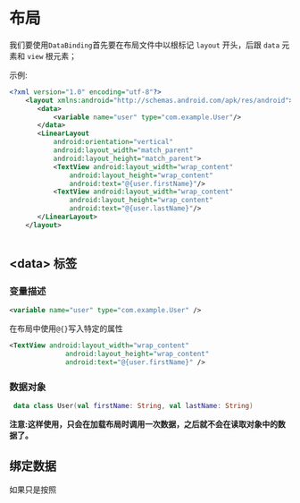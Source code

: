 # 布局

我们要使用`DataBinding`首先要在布局文件中以根标记 `layout` 开头，后跟 `data` 元素和 `view` 根元素；

示例:

```xml
<?xml version="1.0" encoding="utf-8"?>
    <layout xmlns:android="http://schemas.android.com/apk/res/android">
       <data>
           <variable name="user" type="com.example.User"/>
       </data>
       <LinearLayout
           android:orientation="vertical"
           android:layout_width="match_parent"
           android:layout_height="match_parent">
           <TextView android:layout_width="wrap_content"
               android:layout_height="wrap_content"
               android:text="@{user.firstName}"/>
           <TextView android:layout_width="wrap_content"
               android:layout_height="wrap_content"
               android:text="@{user.lastName}"/>
       </LinearLayout>
    </layout>
    
```

## \<data> 标签

### 变量描述

```xml
<variable name="user" type="com.example.User" />
```

在布局中使用`@{}`写入特定的属性

```xml
<TextView android:layout_width="wrap_content"
              android:layout_height="wrap_content"
              android:text="@{user.firstName}" />
```

### 数据对象

```kotlin
 data class User(val firstName: String, val lastName: String)
```

**注意:这样使用，只会在加载布局时调用一次数据，之后就不会在读取对象中的数据了。**

## 绑定数据

如果只是按照